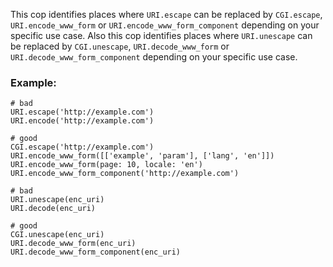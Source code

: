 This cop identifies places where `URI.escape` can be replaced by
`CGI.escape`, `URI.encode_www_form` or `URI.encode_www_form_component`
depending on your specific use case.
Also this cop identifies places where `URI.unescape` can be replaced by
`CGI.unescape`, `URI.decode_www_form` or `URI.decode_www_form_component`
depending on your specific use case.

### Example:
    # bad
    URI.escape('http://example.com')
    URI.encode('http://example.com')

    # good
    CGI.escape('http://example.com')
    URI.encode_www_form([['example', 'param'], ['lang', 'en']])
    URI.encode_www_form(page: 10, locale: 'en')
    URI.encode_www_form_component('http://example.com')

    # bad
    URI.unescape(enc_uri)
    URI.decode(enc_uri)

    # good
    CGI.unescape(enc_uri)
    URI.decode_www_form(enc_uri)
    URI.decode_www_form_component(enc_uri)